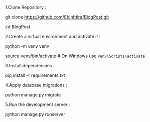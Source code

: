 
1.Clone Repository :

  git clone https://github.com/EbinIttira/BlogPost.git
  
  cd BlogPost

2.Create a virtual environment and activate it :

  python -m venv venv
  
  source venv/bin/activate  # On Windows use `venv\Scripts\activate`

3.Install dependencies :

  pip install -r requirements.txt

4.Apply database migrations :

  python manage.py migrate

5.Run the development server :

  python manage.py runserver
